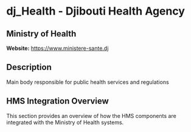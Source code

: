 # dj_Health - Djibouti Health Agency

## Ministry of Health

**Website:** https://www.ministere-sante.dj

## Description

Main body responsible for public health services and regulations

## HMS Integration Overview

This section provides an overview of how the HMS components are integrated with the Ministry of Health systems.
